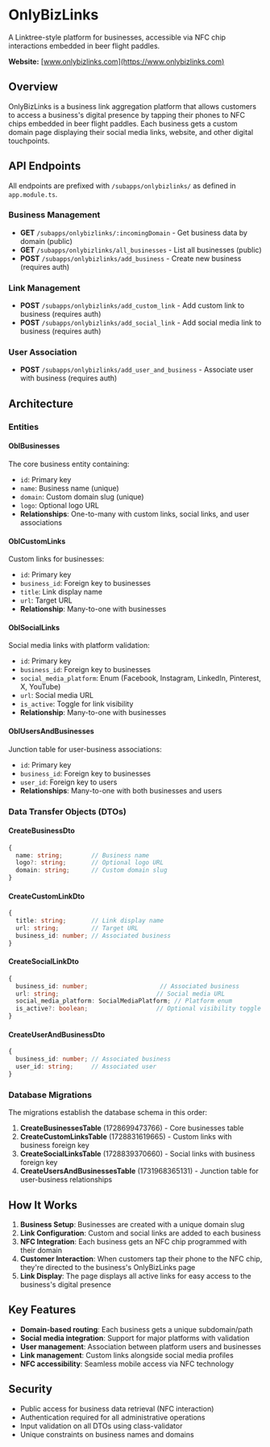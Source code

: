 # OnlyBizLinks

A Linktree-style platform for businesses, accessible via NFC chip interactions embedded in beer flight paddles.

**Website:** [www.onlybizlinks.com](https://www.onlybizlinks.com)

## Overview

OnlyBizLinks is a business link aggregation platform that allows customers to access a business's digital presence by tapping their phones to NFC chips embedded in beer flight paddles. Each business gets a custom domain page displaying their social media links, website, and other digital touchpoints.

## API Endpoints

All endpoints are prefixed with `/subapps/onlybizlinks/` as defined in `app.module.ts`.

### Business Management
- **GET** `/subapps/onlybizlinks/:incomingDomain` - Get business data by domain (public)
- **GET** `/subapps/onlybizlinks/all_businesses` - List all businesses (public)
- **POST** `/subapps/onlybizlinks/add_business` - Create new business (requires auth)

### Link Management
- **POST** `/subapps/onlybizlinks/add_custom_link` - Add custom link to business (requires auth)
- **POST** `/subapps/onlybizlinks/add_social_link` - Add social media link to business (requires auth)

### User Association
- **POST** `/subapps/onlybizlinks/add_user_and_business` - Associate user with business (requires auth)

## Architecture

### Entities

#### OblBusinesses
The core business entity containing:
- `id`: Primary key
- `name`: Business name (unique)
- `domain`: Custom domain slug (unique)
- `logo`: Optional logo URL
- **Relationships**: One-to-many with custom links, social links, and user associations

#### OblCustomLinks
Custom links for businesses:
- `id`: Primary key
- `business_id`: Foreign key to businesses
- `title`: Link display name
- `url`: Target URL
- **Relationship**: Many-to-one with businesses

#### OblSocialLinks
Social media links with platform validation:
- `id`: Primary key
- `business_id`: Foreign key to businesses
- `social_media_platform`: Enum (Facebook, Instagram, LinkedIn, Pinterest, X, YouTube)
- `url`: Social media URL
- `is_active`: Toggle for link visibility
- **Relationship**: Many-to-one with businesses

#### OblUsersAndBusinesses
Junction table for user-business associations:
- `id`: Primary key
- `business_id`: Foreign key to businesses
- `user_id`: Foreign key to users
- **Relationships**: Many-to-one with both businesses and users

### Data Transfer Objects (DTOs)

#### CreateBusinessDto
```typescript
{
  name: string;        // Business name
  logo?: string;       // Optional logo URL
  domain: string;      // Custom domain slug
}
```

#### CreateCustomLinkDto
```typescript
{
  title: string;       // Link display name
  url: string;         // Target URL
  business_id: number; // Associated business
}
```

#### CreateSocialLinkDto
```typescript
{
  business_id: number;                    // Associated business
  url: string;                           // Social media URL
  social_media_platform: SocialMediaPlatform; // Platform enum
  is_active?: boolean;                   // Optional visibility toggle
}
```

#### CreateUserAndBusinessDto
```typescript
{
  business_id: number; // Associated business
  user_id: string;     // Associated user
}
```

### Database Migrations

The migrations establish the database schema in this order:

1. **CreateBusinessesTable** (1728699473766) - Core businesses table
2. **CreateCustomLinksTable** (1728831619665) - Custom links with business foreign key
3. **CreateSocialLinksTable** (1728839370660) - Social links with business foreign key
4. **CreateUsersAndBusinessesTable** (1731968365131) - Junction table for user-business relationships

## How It Works

1. **Business Setup**: Businesses are created with a unique domain slug
2. **Link Configuration**: Custom and social links are added to each business
3. **NFC Integration**: Each business gets an NFC chip programmed with their domain
4. **Customer Interaction**: When customers tap their phone to the NFC chip, they're directed to the business's OnlyBizLinks page
5. **Link Display**: The page displays all active links for easy access to the business's digital presence

## Key Features

- **Domain-based routing**: Each business gets a unique subdomain/path
- **Social media integration**: Support for major platforms with validation
- **User management**: Association between platform users and businesses
- **Link management**: Custom links alongside social media profiles
- **NFC accessibility**: Seamless mobile access via NFC technology

## Security

- Public access for business data retrieval (NFC interaction)
- Authentication required for all administrative operations
- Input validation on all DTOs using class-validator
- Unique constraints on business names and domains
